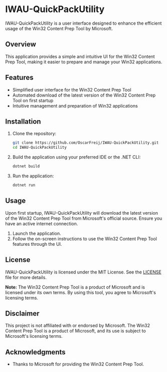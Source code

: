# IWAU-QuickPackUtility

IWAU-QuickPackUtility is a user interface designed to enhance the efficient usage of the Win32 Content Prep Tool by Microsoft.

## Overview

This application provides a simple and intuitive UI for the Win32 Content Prep Tool, making it easier to prepare and manage your Win32 applications.

## Features

- Simplified user interface for the Win32 Content Prep Tool
- Automated download of the latest version of the Win32 Content Prep Tool on first startup
- Intuitive management and preparation of Win32 applications

## Installation

1. Clone the repository:
    ```sh
    git clone https://github.com/OscarFreij/IWAU-QuickPackUtility.git
    cd IWAU-QuickPackUtility
    ```

2. Build the application using your preferred IDE or the .NET CLI:
    ```sh
    dotnet build
    ```

3. Run the application:
    ```sh
    dotnet run
    ```

## Usage

Upon first startup, IWAU-QuickPackUtility will download the latest version of the Win32 Content Prep Tool from Microsoft's official source. Ensure you have an active internet connection.

1. Launch the application.
2. Follow the on-screen instructions to use the Win32 Content Prep Tool features through the UI.

## License

IWAU-QuickPackUtility is licensed under the MIT License. See the [LICENSE](./LICENSE) file for more details.

**Note:** The Win32 Content Prep Tool is a product of Microsoft and is licensed under its own terms. By using this tool, you agree to Microsoft's licensing terms.

## Disclaimer

This project is not affiliated with or endorsed by Microsoft. The Win32 Content Prep Tool is a product of Microsoft, and its use is subject to Microsoft's licensing terms.

## Acknowledgments

- Thanks to Microsoft for providing the Win32 Content Prep Tool.

